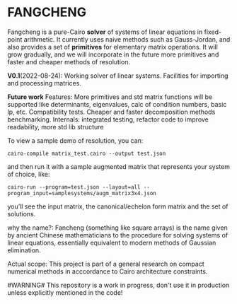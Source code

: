 # FANGCHENG

Fangcheng is a pure-Cairo **solver** of systems of linear equations in fixed-point arithmetic. It currently uses naive methods such as Gauss-Jordan, and also provides a set of **primitives** for elementary matrix operations. It will grow gradually, and we will incorporate in the future more primitives and faster and cheaper methods of resolution.

**V0.1**(2022-08-24): Working solver of linear systems. Facilities for importing and processing matrices. 

**Future work**
Features: More primitives and std matrix functions will be supported like determinants, eigenvalues, calc of condition numbers, basic lp, etc. Compatibility tests. Cheaper and faster decomposition methods benchmarking. 
Internals: integrated testing, refactor code to improve readability, more std lib structure

To view a sample demo of resolution, you can:

`cairo-compile matrix_test.cairo --output test.json`


and then run it with a sample augmented matrix that represents your system of choice, like:

`cairo-run --program=test.json --layout=all --program_input=samplesystems/augm_matrix3x4.json`


you’ll see the input matrix, the canonical/echelon form matrix and the set of solutions.


why the name?: Fancheng (something like square arrays) is the name given by ancient Chinese mathematicians to the procedure for solving systems of linear equations, essentially equivalent to modern methods of Gaussian elimination.

Actual scope: This project is part of a general research on compact numerical methods in acccordance to Cairo architecture constraints.

#WARNING# This repository is a work in progress, don't use it in production unless explicitly mentioned in the code!
